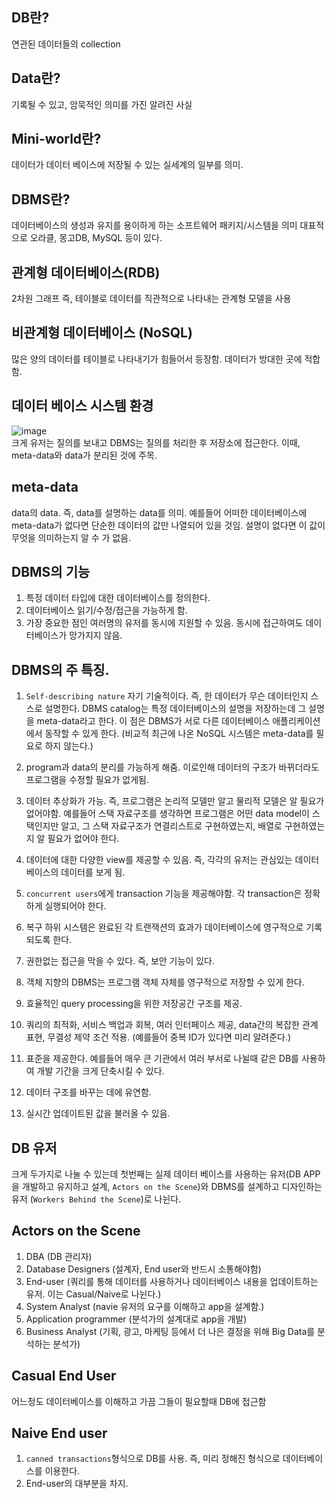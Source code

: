 ## DB란?
연관된 데이터들의 collection

## Data란?
기록될 수 있고, 암묵적인 의미를 가진 알려진 사실

## Mini-world란?
데이터가 데이터 베이스에 저장될 수 있는 실세계의 일부를 의미.

## DBMS란?
데이터베이스의 생성과 유지를 용이하게 하는 소프트웨어 패키지/시스템을 의미 대표적으로 오라클, 몽고DB, MySQL 등이 있다.

## 관계형 데이터베이스(RDB)
2차원 그래프 즉, 테이블로 데이터를 직관적으로 나타내는 관계형 모델을 사용

## 비관계형 데이터베이스 (NoSQL)
많은 양의 데이터를 테이블로 나타내기가 힘들어서 등장함. 데이터가 방대한 곳에 적합함.

## 데이터 베이스 시스템 환경
![image](https://user-images.githubusercontent.com/55936770/188415535-91f553af-7c5d-4bc5-8e65-ec0d717a6512.png)<br />
크게 유저는 질의를 보내고 DBMS는 질의를 처리한 후 저장소에 접근한다. 이때, meta-data와 data가 분리된 것에 주목.

## meta-data
data의 data. 즉, data를 설명하는 data를 의미. 예를들어 어떠한 데이터베이스에 meta-data가 없다면 단순한 데이터의 값만 나열되어 있을 것임. 설명이 없다면 이 값이 무엇을 의미하는지 
알 수 가 없음.

## DBMS의 기능
1. 특정 데이터 타입에 대한 데이터베이스를 정의한다.
2. 데이터베이스 읽기/수정/접근을 가능하게 함.
3. 가장 중요한 점인 여러명의 유저를 동시에 지원할 수 있음. 동시에 접근하여도 데이터베이스가 망가지지 않음.

## DBMS의 주 특징.
1. `Self-describing nature` 자기 기술적이다. 즉, 한 데이터가 무슨 데이터인지 스스로 설명한다. DBMS catalog는 특정 데이터베이스의 설명을 저장하는데 그 설명을 meta-data라고 한다.
이 점은 DBMS가 서로 다른 데이터베이스 애플리케이션에서 동작할 수 있게 한다. (비교적 최근에 나온 NoSQL 시스템은 meta-data를 필요로 하지 않는다.)

2. program과 data의 분리를 가능하게 해줌. 이로인해 데이터의 구조가 바뀌더라도 프로그램을 수정할 필요가 없게됨.

3. 데이터 추상화가 가능. 즉, 프로그램은 논리적 모델만 알고 물리적 모델은 알 필요가 없어야함. 예를들어 스택 자료구조를 생각하면 프로그램은 어떤 data model이 
스택인지만 알고, 그 스택 자료구조가 연결리스트로 구현하였는지, 배열로 구현하였는지 알 필요가 없어야 한다.

4. 데이터에 대한 다양한 view를 제공할 수 있음. 즉, 각각의 유저는 관심있는 데이터 베이스의 데이터를 보게 됨.

5. `concurrent users`에게 transaction 기능을 제공해야함. 각 transaction은 정확하게 실행되어야 한다.

6. 복구 하위 시스템은 완료된 각 트랜잭션의 효과가 데이터베이스에 영구적으로 기록되도록 한다.

7. 권한없는 접근을 막을 수 있다. 즉, 보안 기능이 있다.

8. 객체 지향의 DBMS는 프로그램 객체 자체를 영구적으로 저장할 수 있게 한다.

9. 효율적인 query processing을 위한 저장공간 구조를 제공.

10. 쿼리의 최적화, 서비스 백업과 회복, 여러 인터페이스 제공, data간의 복잡한 관계 표현, 무결성 제약 조건 적용. (예를들어 중복 ID가 있다면 미리 알려준다.)

11. 표준을 제공한다. 예를들어 매우 큰 기관에서 여러 부서로 나뉠때 같은 DB를 사용하여 개발 기간을 크게 단축시킬 수 있다.

12. 데이터 구조를 바꾸는 데에 유연함.

13. 실시간 업데이트된 값을 불러올 수 있음.

## DB 유저
크게 두가지로 나눌 수 있는데 첫번째는 실제 데이터 베이스를 사용하는 유저(DB APP을 개발하고 유지하고 설계, `Actors on the Scene`)와 DBMS를 설계하고 디자인하는 유저
(`Workers Behind the Scene`)로 나뉜다.


## Actors on the Scene
1. DBA (DB 관리자)
2. Database Designers (설계자, End user와 반드시 소통해야함)
3. End-user (쿼리를 통해 데이터를 사용하거나 데이터베이스 내용을 업데이트하는 유저. 이는 Casual/Naive로 나뉜다.)
4. System Analyst (navie 유저의 요구를 이해하고 app을 설계함.)
5. Application programmer (분석가의 설계대로 app을 개발)
6. Business Analyst (기획, 광고, 마케팅 등에서 더 나은 결정을 위해 Big Data를 분석하는 분석가)

## Casual End User
어느정도 데이터베이스를 이해하고 가끔 그들이 필요할때 DB에 접근함

## Naive End user
1. `canned transactions`형식으로 DB를 사용. 즉, 미리 정해진 형식으로 데이터베이스를 이용한다.
2. End-user의 대부분을 차지.









